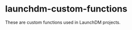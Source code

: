 launchdm-custom-functions
=========================

These are custom functions used in LaunchDM projects.
